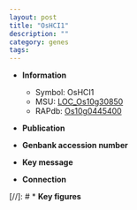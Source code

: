 ```yaml
---
layout: post
title: "OsHCI1"
description: ""
category: genes
tags: 
---
```


* **Information**  
    + Symbol: OsHCI1  
    + MSU: [LOC_Os10g30850](http://rice.uga.edu/cgi-bin/ORF_infopage.cgi?orf=LOC_Os10g30850)  
    + RAPdb: [Os10g0445400](http://rapdb.dna.affrc.go.jp/viewer/gbrowse_details/irgsp1?name=Os10g0445400)  

* **Publication**  

* **Genbank accession number**  

* **Key message**  

* **Connection**  

[//]: # * **Key figures**  


